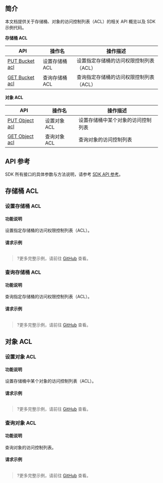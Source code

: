 ## 简介

本文档提供关于存储桶、对象的访问控制列表（ACL）的相关 API 概览以及 SDK 示例代码。

**存储桶 ACL**

| API                                                          | 操作名         | 操作描述                                |
| ------------------------------------------------------------ | -------------- | --------------------------------------- |
| [PUT Bucket acl](https://cloud.tencent.com/document/product/436/7737) | 设置存储桶 ACL | 设置指定存储桶的访问权限控制列表（ACL） |
| [GET Bucket acl](https://cloud.tencent.com/document/product/436/7733) | 查询存储桶 ACL | 查询指定存储桶的访问权限控制列表（ACL） |

**对象 ACL**

| API                                                          | 操作名       | 操作描述                                      |
| ------------------------------------------------------------ | ------------ | --------------------------------------------- |
| [PUT Object acl](https://cloud.tencent.com/document/product/436/7748) | 设置对象 ACL | 设置存储桶中某个对象的访问控制列表 |
| [GET Object acl](https://cloud.tencent.com/document/product/436/7744) | 查询对象 ACL | 查询对象的访问控制列表                |

## API 参考

SDK 所有接口的具体参数与方法说明，请参考 [SDK API 参考](cssg://api-doc)。


## 存储桶 ACL

### 设置存储桶 ACL

#### 功能说明

设置指定存储桶的访问权限控制列表（ACL）。

#### 请求示例

[//]: # (.cssg-snippet-put-bucket-acl)
```
```

>?更多完整示例，请前往 [GitHub](cssg://code-example/put-bucket-acl) 查看。

### 查询存储桶 ACL

#### 功能说明

查询指定存储桶的访问权限控制列表（ACL）。

#### 请求示例

[//]: # (.cssg-snippet-get-bucket-acl)
```
```

>?更多完整示例，请前往 [GitHub](cssg://code-example/get-bucket-acl) 查看。

## 对象 ACL

### 设置对象 ACL

#### 功能说明

设置存储桶中某个对象的访问控制列表（ACL）。

#### 请求示例

[//]: # (.cssg-snippet-put-object-acl)
```
```

>?更多完整示例，请前往 [GitHub](cssg://code-example/put-object-acl) 查看。

### 查询对象 ACL

#### 功能说明

查询对象的访问控制列表。

#### 请求示例

[//]: # (.cssg-snippet-get-object-acl)
```
```
>?更多完整示例，请前往 [GitHub](cssg://code-example/get-object-acl) 查看。

